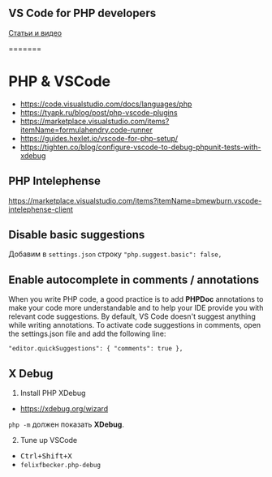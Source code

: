 ## VS Code for PHP developers

[Статьи и видео](userguide.md)

=======
# PHP & VSCode

- https://code.visualstudio.com/docs/languages/php
- https://tyapk.ru/blog/post/php-vscode-plugins
- https://marketplace.visualstudio.com/items?itemName=formulahendry.code-runner
- https://guides.hexlet.io/vscode-for-php-setup/
- https://tighten.co/blog/configure-vscode-to-debug-phpunit-tests-with-xdebug


## PHP Intelephense
https://marketplace.visualstudio.com/items?itemName=bmewburn.vscode-intelephense-client

## Disable basic suggestions

Добавим в `settings.json` строку `"php.suggest.basic": false,`

## Enable autocomplete in comments / annotations

When you write PHP code, a good practice is to add **PHPDoc** annotations to make your code more understandable and to help your IDE provide you with relevant code suggestions. By default, VS Code doesn't suggest anything while writing annotations. To activate code suggestions in comments, open the settings.json file and add the following line:

`"editor.quickSuggestions": { "comments": true },`

## X Debug

1. Install PHP XDebug

- https://xdebug.org/wizard

`php -m` должен показать **XDebug**.

2. Tune up VSCode

- <kbd>Ctrl+Shift+X</kbd>
- `felixfbecker.php-debug`
